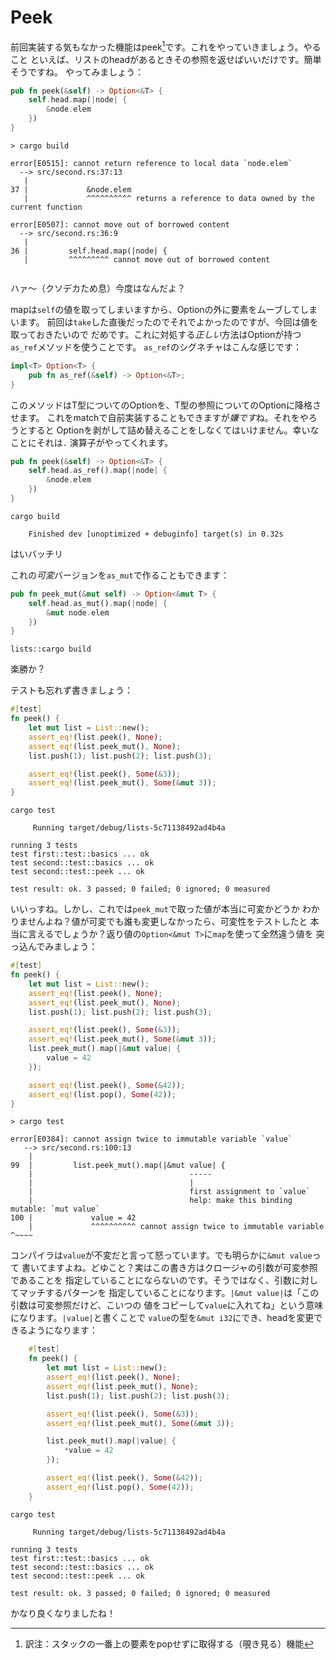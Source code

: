 # Peek

前回実装する気もなかった機能はpeek[^1]です。これをやっていきましょう。やること
といえば、リストのheadがあるときその参照を返せばいいだけです。簡単そうですね。
やってみましょう：

```rust ,ignore
pub fn peek(&self) -> Option<&T> {
    self.head.map(|node| {
        &node.elem
    })
}
```


```text
> cargo build

error[E0515]: cannot return reference to local data `node.elem`
  --> src/second.rs:37:13
   |
37 |             &node.elem
   |             ^^^^^^^^^^ returns a reference to data owned by the current function

error[E0507]: cannot move out of borrowed content
  --> src/second.rs:36:9
   |
36 |         self.head.map(|node| {
   |         ^^^^^^^^^ cannot move out of borrowed content


```

ハァ〜（クソデカため息）今度はなんだよ？

mapは`self`の値を取ってしまいますから、Optionの外に要素をムーブしてしまいます。
前回は`take`した直後だったのでそれでよかったのですが、今回は値を取っておきたいので
だめです。これに対処する*正しい*方法はOptionが持つ`as_ref`メソッドを使うことです。
`as_ref`のシグネチャはこんな感じです：

```rust ,ignore
impl<T> Option<T> {
    pub fn as_ref(&self) -> Option<&T>;
}
```

このメソッドはT型についてのOptionを、T型の参照についてのOptionに降格させます。
これをmatchで自前実装することもできますが*嫌です*ね。それをやろうとすると
Optionを剥がして詰め替えることをしなくてはいけません。幸いなことにそれは`.`
演算子がやってくれます。


```rust ,ignore
pub fn peek(&self) -> Option<&T> {
    self.head.as_ref().map(|node| {
        &node.elem
    })
}
```

```text
cargo build

    Finished dev [unoptimized + debuginfo] target(s) in 0.32s
```

はいバッチリ

これの*可変*バージョンを`as_mut`で作ることもできます：

```rust ,ignore
pub fn peek_mut(&mut self) -> Option<&mut T> {
    self.head.as_mut().map(|node| {
        &mut node.elem
    })
}
```

```text
lists::cargo build

```

楽勝か？

テストも忘れず書きましょう：

```rust ,ignore
#[test]
fn peek() {
    let mut list = List::new();
    assert_eq!(list.peek(), None);
    assert_eq!(list.peek_mut(), None);
    list.push(1); list.push(2); list.push(3);

    assert_eq!(list.peek(), Some(&3));
    assert_eq!(list.peek_mut(), Some(&mut 3));
}
```

```text
cargo test

     Running target/debug/lists-5c71138492ad4b4a

running 3 tests
test first::test::basics ... ok
test second::test::basics ... ok
test second::test::peek ... ok

test result: ok. 3 passed; 0 failed; 0 ignored; 0 measured

```

いいっすね。しかし、これでは`peek_mut`で取った値が本当に可変かどうか
わかりませんよね？値が可変でも誰も変更しなかったら、可変性をテストしたと
本当に言えるでしょうか？返り値の`Option<&mut T>`に`map`を使って全然違う値を
突っ込んでみましょう：

```rust ,ignore
#[test]
fn peek() {
    let mut list = List::new();
    assert_eq!(list.peek(), None);
    assert_eq!(list.peek_mut(), None);
    list.push(1); list.push(2); list.push(3);

    assert_eq!(list.peek(), Some(&3));
    assert_eq!(list.peek_mut(), Some(&mut 3));
    list.peek_mut().map(|&mut value| {
        value = 42
    });

    assert_eq!(list.peek(), Some(&42));
    assert_eq!(list.pop(), Some(42));
}
```

```text
> cargo test

error[E0384]: cannot assign twice to immutable variable `value`
   --> src/second.rs:100:13
    |
99  |         list.peek_mut().map(|&mut value| {
    |                                   -----
    |                                   |
    |                                   first assignment to `value`
    |                                   help: make this binding mutable: `mut value`
100 |             value = 42
    |             ^^^^^^^^^^ cannot assign twice to immutable variable          ^~~~~
```

コンパイラは`value`が不変だと言って怒っています。でも明らかに`&mut value`って
書いてますよね。どゆこと？実はこの書き方はクロージャの引数が可変参照であることを
指定していることにならないのです。そうではなく、引数に対してマッチするパターンを
指定していることになります。`|&mut value|`は「この引数は可変参照だけど、こいつの
値をコピーして`value`に入れてね」という意味になります。`|value|`と書くことで
`value`の型を`&mut i32`にでき、headを変更できるようになります：

```rust ,ignore
    #[test]
    fn peek() {
        let mut list = List::new();
        assert_eq!(list.peek(), None);
        assert_eq!(list.peek_mut(), None);
        list.push(1); list.push(2); list.push(3);

        assert_eq!(list.peek(), Some(&3));
        assert_eq!(list.peek_mut(), Some(&mut 3));

        list.peek_mut().map(|value| {
            *value = 42
        });

        assert_eq!(list.peek(), Some(&42));
        assert_eq!(list.pop(), Some(42));
    }
```

```text
cargo test

     Running target/debug/lists-5c71138492ad4b4a

running 3 tests
test first::test::basics ... ok
test second::test::basics ... ok
test second::test::peek ... ok

test result: ok. 3 passed; 0 failed; 0 ignored; 0 measured

```

かなり良くなりましたね！

[^1]: 訳注：スタックの一番上の要素をpopせずに取得する（覗き見る）機能
